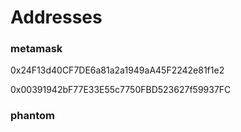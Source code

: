 # Addresses
### metamask
0x24F13d40CF7DE6a81a2a1949aA45F2242e81f1e2

0x00391942bF77E33E55c7750FBD523627f59937FC
### phantom
